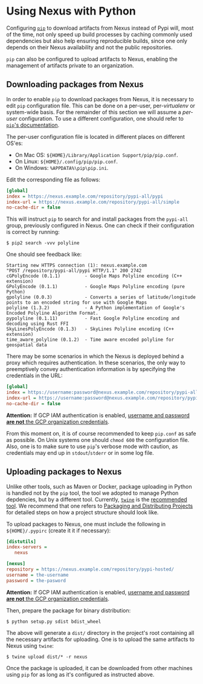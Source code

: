 # Using Nexus with Python

Configuring [`pip`](https://pip.pypa.io) to download artifacts from Nexus instead
of Pypi will, most of the time, not only speed up build processes by
caching commonly used dependencies but also help ensuring reproducible builds,
since one only depends on their Nexus availability and not the public repositories.

`pip` can also be configured to upload artifacts to Nexus, enabling the management
of artifacts private to an organization.

## Downloading packages from Nexus

In order to enable `pip` to download packages from Nexus, it is necessary to
edit `pip` configuration file. This can be done on a per-user, per-_virtualenv_
or system-wide basis.
For the remainder of this section we will assume a _per-user_ configuration.
To use a different configuration, one should refer to
[`pip`'s documentation](https://pip.pypa.io/en/stable/user_guide/#config-file).

The per-user configuration file is located in different places on different OS'es:

* On Mac OS: `${HOME}/Library/Application Support/pip/pip.conf`.
* On Linux: `${HOME}/.config/pip/pip.conf`.
* On Windows: `%APPDATA%\pip\pip.ini`.

Edit the corresponding file as follows:

```ini
[global]
index = https://nexus.example.com/repository/pypi-all/pypi
index-url = https://nexus.example.com/repository/pypi-all/simple
no-cache-dir = false 
```

This will instruct `pip` to search for and install packages from the `pypi-all`
group, previously configured in Nexus.
One can check if their configuration is correct by running:

```shell
$ pip2 search -vvv polyline
```

One should see feedback like:

```
Starting new HTTPS connection (1): nexus.example.com
"POST /repository/pypi-all/pypi HTTP/1.1" 200 2742
cGPolyEncode (0.1.1)         - Google Maps Polyline encoding (C++ extension)
GPolyEncode (0.1.1)          - Google Maps Polyline encoding (pure Python)
gpolyline (0.0.3)            - Converts a series of latitude/longitude points to an encoded string for use with Google Maps
polyline (1.3.2)             - A Python implementation of Google's Encoded Polyline Algorithm Format.
pypolyline (0.1.11)          - Fast Google Polyline encoding and decoding using Rust FFI
SkyLinesPolyEncode (0.1.3)   - SkyLines Polyline encoding (C++ extension)
time_aware_polyline (0.1.2)  - Time aware encoded polyline for geospatial data
```

There may be some scenarios in which the Nexus is deployed behind a proxy which requires authentication. In these scenarios, the only way to preemptively convey authentication information is by specifying the credentials in the URL:

```ini
[global]
index = https://username:password@nexus.example.com/repository/pypi-all/pypi
index-url = https://username:password@nexus.example.com/repository/pypi-all/simple
no-cache-dir = false 
```

**Attention:** If GCP IAM authentication is enabled, [username and password
**are not** the GCP organization credentials](../admin/configuring-nexus-proxy.md/#usage).

From this moment on, it is of course recommended  to keep `pip.conf` as safe as possible.
On Unix systems one should `chmod 600` the configuration file. Also, one is to make sure
to use `pip`'s verbose mode with caution, as credentials may end up in `stdout`/`stderr`
or in some log file.

## Uploading packages to Nexus

Unlike other tools, such as Maven or Docker, package uploading in Python is handled
not by the `pip` tool, the tool we adopted to manage Python depdencies, but by a different tool.
Currently, [`twine`](https://github.com/pypa/twine) is the [recommended tool](https://github.com/pypa/twine#why-should-i-use-this).
We recommend that one refers to [Packaging and Distributing Projects](https://packaging.python.org/tutorials/distributing-packages/#initial-files) for detailed steps on how a project structure should look like.

To upload packages to Nexus, one must include the following in `${HOME}/.pypirc` (create it it if necessary):

```ini
[distutils]
index-servers =
   nexus

[nexus]
repository = https://nexus.example.com/repository/pypi-hosted/
username = the-username
password = the-pasword
```

**Attention:** If GCP IAM authentication is enabled, [username and password
**are not** the GCP organization credentials](../admin/configuring-nexus-proxy.md/#usage).

Then, prepare the package for binary distribution:

```shell
$ python setup.py sdist bdist_wheel
```

The above will generate a `dist/` directory in the project's root containing all
the necessary artifacts for uploading. One is to upload the same artifacts to
Nexus using `twine`:

```shell
$ twine upload dist/* -r nexus
```

Once the package is uploaded, it can be downloaded from other machines using `pip`
for as long as it's configured as instructed above.

